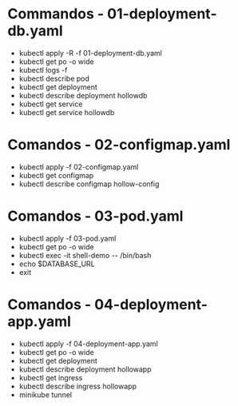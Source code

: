 # Commandos - 01-deployment-db.yaml
- kubectl apply -R -f 01-deployment-db.yaml
- kubectl get po -o wide
- kubectl logs -f <pod-name>
- kubectl describe pod <pod-name>
- kubectl get deployment
- kubectl describe deployment hollowdb
- kubectl get service
- kubectl get service hollowdb 

# Comandos - 02-configmap.yaml
- kubectl apply -f 02-configmap.yaml
- kubectl get configmap
- kubectl describe configmap hollow-config

# Comandos - 03-pod.yaml
- kubectl apply -f 03-pod.yaml
- kubectl get po -o wide
- kubectl exec -it shell-demo -- /bin/bash
- echo $DATABASE_URL
- exit

# Comandos - 04-deployment-app.yaml
- kubectl apply -f 04-deployment-app.yaml
- kubectl get po -o wide
- kubectl get deployment
- kubectl describe deployment hollowapp
- kubectl get ingress
- kubectl describe ingress hollowapp
- minikube tunnel
